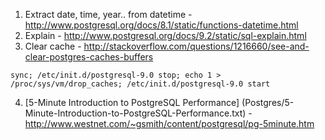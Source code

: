 1. Extract date, time, year.. from datetime - http://www.postgresql.org/docs/8.1/static/functions-datetime.html
2. Explain - http://www.postgresql.org/docs/9.2/static/sql-explain.html
3. Clear cache - http://stackoverflow.com/questions/1216660/see-and-clear-postgres-caches-buffers
```
sync; /etc/init.d/postgresql-9.0 stop; echo 1 > /proc/sys/vm/drop_caches; /etc/init.d/postgresql-9.0 start
```
4. [5-Minute Introduction to PostgreSQL Performance] (Postgres/5-Minute-Introduction-to-PostgreSQL-Performance.txt) - http://www.westnet.com/~gsmith/content/postgresql/pg-5minute.htm


